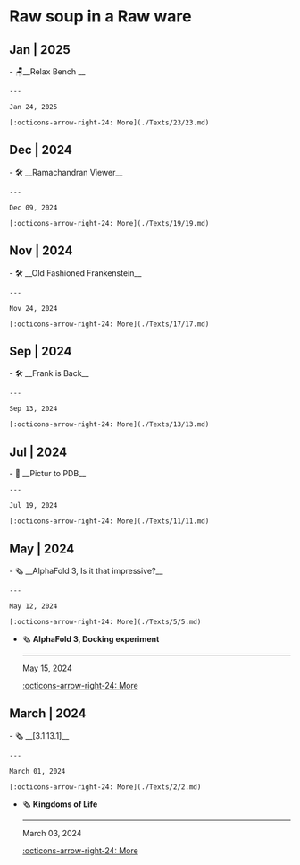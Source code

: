 # Raw soup in a Raw ware

## Jan | 2025

<div class="grid cards" markdown>
-   🪑__Relax Bench __

    ---

    Jan 24, 2025

    [:octicons-arrow-right-24: More](./Texts/23/23.md)
</div>


## Dec | 2024

<div class="grid cards" markdown>
-   🛠️ __Ramachandran Viewer__

    ---

    Dec 09, 2024

    [:octicons-arrow-right-24: More](./Texts/19/19.md)
</div>

## Nov | 2024

<div class="grid cards" markdown>
-   🛠️ __Old Fashioned Frankenstein__

    ---

    Nov 24, 2024

    [:octicons-arrow-right-24: More](./Texts/17/17.md)
</div>

## Sep | 2024

<div class="grid cards" markdown>
-   🛠️ __Frank is Back__

    ---

    Sep 13, 2024

    [:octicons-arrow-right-24: More](./Texts/13/13.md)
</div>


## Jul | 2024

<div class="grid cards" markdown>
-   🔧 __Pictur to PDB__

    ---

    Jul 19, 2024

    [:octicons-arrow-right-24: More](./Texts/11/11.md)
</div>

## May | 2024

<div class="grid cards" markdown>
-   🗞️ __AlphaFold 3, Is it that impressive?__

    ---

    May 12, 2024

    [:octicons-arrow-right-24: More](./Texts/5/5.md)

-   🗞️ __AlphaFold 3, Docking experiment__

    ---

    May 15, 2024
    
    [:octicons-arrow-right-24: More](./Texts/7/7.md)
</div>

## March | 2024

<div class="grid cards" markdown>
-   🗞️ __[3.1.13.1]__

    ---

    March 01, 2024

    [:octicons-arrow-right-24: More](./Texts/2/2.md)

-   🗞️ __Kingdoms of Life__

    ---

    March 03, 2024
    
    [:octicons-arrow-right-24: More](./Texts/3/3.md)
</div>